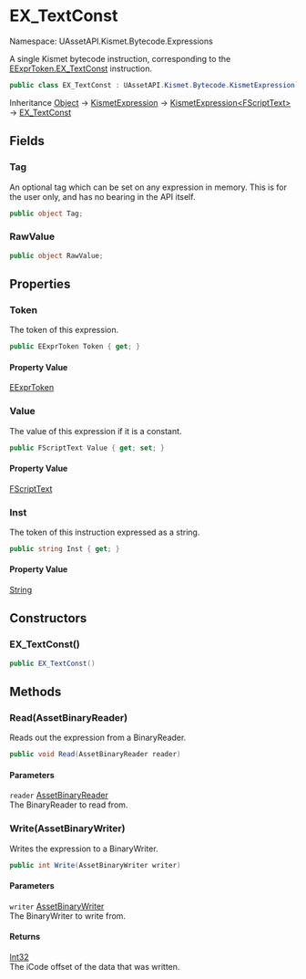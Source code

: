 # EX_TextConst

Namespace: UAssetAPI.Kismet.Bytecode.Expressions

A single Kismet bytecode instruction, corresponding to the [EExprToken.EX_TextConst](./uassetapi.kismet.bytecode.eexprtoken.md#ex_textconst) instruction.

```csharp
public class EX_TextConst : UAssetAPI.Kismet.Bytecode.KismetExpression`1[[UAssetAPI.Kismet.Bytecode.FScriptText]]
```

Inheritance [Object](https://docs.microsoft.com/en-us/dotnet/api/system.object) → [KismetExpression](./uassetapi.kismet.bytecode.kismetexpression.md) → [KismetExpression&lt;FScriptText&gt;](./uassetapi.kismet.bytecode.kismetexpression-1.md) → [EX_TextConst](./uassetapi.kismet.bytecode.expressions.ex_textconst.md)

## Fields

### **Tag**

An optional tag which can be set on any expression in memory. This is for the user only, and has no bearing in the API itself.

```csharp
public object Tag;
```

### **RawValue**

```csharp
public object RawValue;
```

## Properties

### **Token**

The token of this expression.

```csharp
public EExprToken Token { get; }
```

#### Property Value

[EExprToken](./uassetapi.kismet.bytecode.eexprtoken.md)<br>

### **Value**

The value of this expression if it is a constant.

```csharp
public FScriptText Value { get; set; }
```

#### Property Value

[FScriptText](./uassetapi.kismet.bytecode.fscripttext.md)<br>

### **Inst**

The token of this instruction expressed as a string.

```csharp
public string Inst { get; }
```

#### Property Value

[String](https://docs.microsoft.com/en-us/dotnet/api/system.string)<br>

## Constructors

### **EX_TextConst()**

```csharp
public EX_TextConst()
```

## Methods

### **Read(AssetBinaryReader)**

Reads out the expression from a BinaryReader.

```csharp
public void Read(AssetBinaryReader reader)
```

#### Parameters

`reader` [AssetBinaryReader](./uassetapi.assetbinaryreader.md)<br>
The BinaryReader to read from.

### **Write(AssetBinaryWriter)**

Writes the expression to a BinaryWriter.

```csharp
public int Write(AssetBinaryWriter writer)
```

#### Parameters

`writer` [AssetBinaryWriter](./uassetapi.assetbinarywriter.md)<br>
The BinaryWriter to write from.

#### Returns

[Int32](https://docs.microsoft.com/en-us/dotnet/api/system.int32)<br>
The iCode offset of the data that was written.
